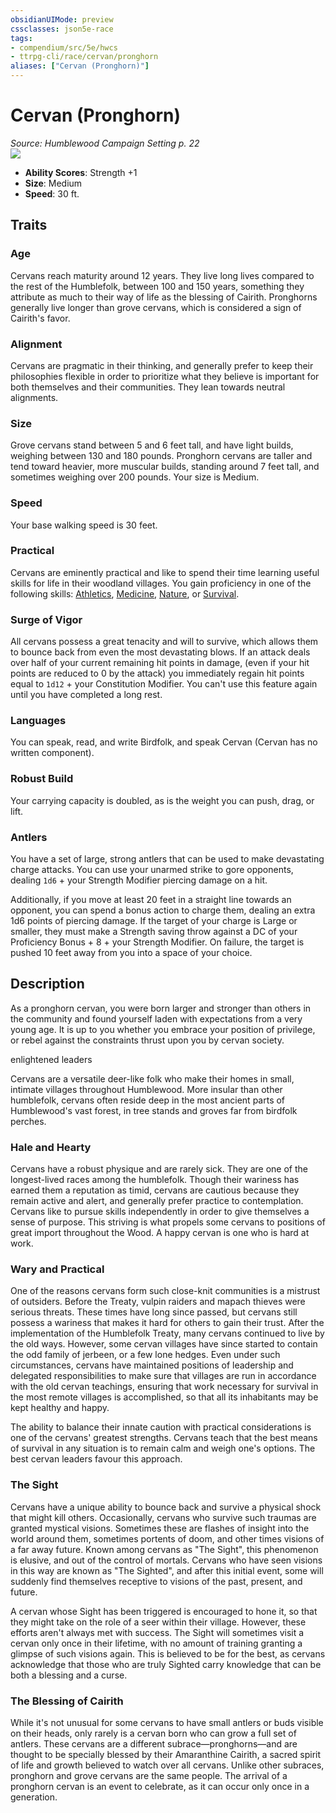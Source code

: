 ```yaml
---
obsidianUIMode: preview
cssclasses: json5e-race
tags:
- compendium/src/5e/hwcs
- ttrpg-cli/race/cervan/pronghorn
aliases: ["Cervan (Pronghorn)"]
---
```

# Cervan (Pronghorn)
*Source: Humblewood Campaign Setting p. 22*  
![](/3-Mechanics/CLI/races/img/cervan-priest.webp#right)  

- **Ability Scores**: Strength +1
- **Size**: Medium
- **Speed**: 30 ft.

## Traits

### Age

Cervans reach maturity around 12 years. They live long lives compared to the rest of the Humblefolk, between 100 and 150 years, something they attribute as much to their way of life as the blessing of Cairith. Pronghorns generally live longer than grove cervans, which is considered a sign of Cairith's favor.

### Alignment

Cervans are pragmatic in their thinking, and generally prefer to keep their philosophies flexible in order to prioritize what they believe is important for both themselves and their communities. They lean towards neutral alignments.

### Size

Grove cervans stand between 5 and 6 feet tall, and have light builds, weighing between 130 and 180 pounds. Pronghorn cervans are taller and tend toward heavier, more muscular builds, standing around 7 feet tall, and sometimes weighing over 200 pounds. Your size is Medium.

### Speed

Your base walking speed is 30 feet.

### Practical

Cervans are eminently practical and like to spend their time learning useful skills for life in their woodland villages. You gain proficiency in one of the following skills: [Athletics](/3-Mechanics/CLI/rules/skills.md#Athletics), [Medicine](/3-Mechanics/CLI/rules/skills.md#Medicine), [Nature](/3-Mechanics/CLI/rules/skills.md#Nature), or [Survival](/3-Mechanics/CLI/rules/skills.md#Survival).

### Surge of Vigor

All cervans possess a great tenacity and will to survive, which allows them to bounce back from even the most devastating blows. If an attack deals over half of your current remaining hit points in damage, (even if your hit points are reduced to 0 by the attack) you immediately regain hit points equal to `1d12` + your Constitution Modifier. You can't use this feature again until you have completed a long rest.

### Languages

You can speak, read, and write Birdfolk, and speak Cervan (Cervan has no written component).

### Robust Build

Your carrying capacity is doubled, as is the weight you can push, drag, or lift.

### Antlers

You have a set of large, strong antlers that can be used to make devastating charge attacks. You can use your unarmed strike to gore opponents, dealing `1d6` + your Strength Modifier piercing damage on a hit.

Additionally, if you move at least 20 feet in a straight line towards an opponent, you can spend a bonus action to charge them, dealing an extra 1d6 points of piercing damage. If the target of your charge is Large or smaller, they must make a Strength saving throw against a DC of your Proficiency Bonus + 8 + your Strength Modifier. On failure, the target is pushed 10 feet away from you into a space of your choice.

## Description

As a pronghorn cervan, you were born larger and stronger than others in the community and found yourself laden with expectations from a very young age. It is up to you whether you embrace your position of privilege, or rebel against the constraints thrust upon you by cervan society.

enlightened leaders

Cervans are a versatile deer-like folk who make their homes in small, intimate villages throughout Humblewood. More insular than other humblefolk, cervans often reside deep in the most ancient parts of Humblewood's vast forest, in tree stands and groves far from birdfolk perches.

### Hale and Hearty

Cervans have a robust physique and are rarely sick. They are one of the longest-lived races among the humblefolk. Though their wariness has earned them a reputation as timid, cervans are cautious because they remain active and alert, and generally prefer practice to contemplation. Cervans like to pursue skills independently in order to give themselves a sense of purpose. This striving is what propels some cervans to positions of great import throughout the Wood. A happy cervan is one who is hard at work.

### Wary and Practical

One of the reasons cervans form such close-knit communities is a mistrust of outsiders. Before the Treaty, vulpin raiders and mapach thieves were serious threats. These times have long since passed, but cervans still possess a wariness that makes it hard for others to gain their trust. After the implementation of the Humblefolk Treaty, many cervans continued to live by the old ways. However, some cervan villages have since started to contain the odd family of jerbeen, or a few lone hedges. Even under such circumstances, cervans have maintained positions of leadership and delegated responsibilities to make sure that villages are run in accordance with the old cervan teachings, ensuring that work necessary for survival in the most remote villages is accomplished, so that all its inhabitants may be kept healthy and happy.

The ability to balance their innate caution with practical considerations is one of the cervans' greatest strengths. Cervans teach that the best means of survival in any situation is to remain calm and weigh one's options. The best cervan leaders favour this approach.

### The Sight

Cervans have a unique ability to bounce back and survive a physical shock that might kill others. Occasionally, cervans who survive such traumas are granted mystical visions. Sometimes these are flashes of insight into the world around them, sometimes portents of doom, and other times visions of a far away future. Known among cervans as "The Sight", this phenomenon is elusive, and out of the control of mortals. Cervans who have seen visions in this way are known as "The Sighted", and after this initial event, some will suddenly find themselves receptive to visions of the past, present, and future.

A cervan whose Sight has been triggered is encouraged to hone it, so that they might take on the role of a seer within their village. However, these efforts aren't always met with success. The Sight will sometimes visit a cervan only once in their lifetime, with no amount of training granting a glimpse of such visions again. This is believed to be for the best, as cervans acknowledge that those who are truly Sighted carry knowledge that can be both a blessing and a curse.

### The Blessing of Cairith

While it's not unusual for some cervans to have small antlers or buds visible on their heads, only rarely is a cervan born who can grow a full set of antlers. These cervans are a different subrace—pronghorns—and are thought to be specially blessed by their Amaranthine Cairith, a sacred spirit of life and growth believed to watch over all cervans. Unlike other subraces, pronghorn and grove cervans are the same people. The arrival of a pronghorn cervan is an event to celebrate, as it can occur only once in a generation.
